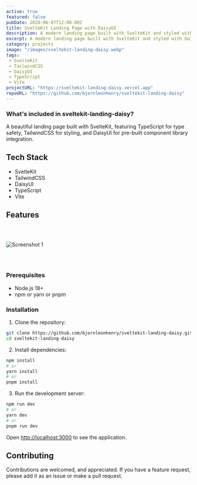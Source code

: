 ```yaml
---
active: true
featured: false
pubDate: 2020-06-07T12:00:00Z
title: SvelteKit Landing Page with DaisyUI
description: A modern landing page built with SvelteKit and styled with DaisyUI components.
excerpt: A modern landing page built with SvelteKit and styled with DaisyUI components.
category: projects
image: "/images/sveltekit-landing-daisy.webp"
tags:
 - SvelteKit
 - TailwindCSS
 - DaisyUI
 - TypeScript
 - Vite
projectURL: "https://sveltekit-landing-daisy.vercel.app"
repoURL: "https://github.com/bjornleonhenry/sveltekit-landing-daisy"
---
```


### What's included in sveltekit-landing-daisy?

A beautiful landing page built with SvelteKit, featuring TypeScript for type safety, TailwindCSS for styling, and DaisyUI for pre-built component library integration.

## Tech Stack

- SvelteKit
- TailwindCSS
- DaisyUI
- TypeScript
- Vite

## Features

### &nbsp;

![Screenshot 1](/images/sveltekit-landing-daisy-1.webp)

### &nbsp;

### Prerequisites

- Node.js 18+
- npm or yarn or pnpm

### Installation

1. Clone the repository:
```bash
git clone https://github.com/bjornleonhenry/sveltekit-landing-daisy.git
cd sveltekit-landing-daisy
```

2. Install dependencies:
```bash
npm install
# or
yarn install
# or
pnpm install
```

3. Run the development server:
```bash
npm run dev
# or
yarn dev
# or
pnpm run dev
```

Open [http://localhost:3000](http://localhost:3000) to see the application.

## Contributing

Contributions are welcomed, and appreciated. If you have a feature request, please add it as an issue or make a pull request.
